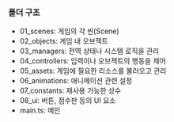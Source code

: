 ### 폴더 구조

- 01_scenes: 게임의 각 씬(Scene)
- 02_objects: 게임 내 오브젝트
- 03_managers: 전역 상태나 시스템 로직을 관리
- 04_controllers: 입력이나 오브젝트의 행동을 제어
- 05_assets: 게임에 필요한 리소스를 불러오고 관리
- 06_animations: 애니메이션 관련 설정
- 07_constants: 재사용 가능한 상수
- 08_ui: 버튼, 점수판 등의 UI 요소
- main.ts: 메인

